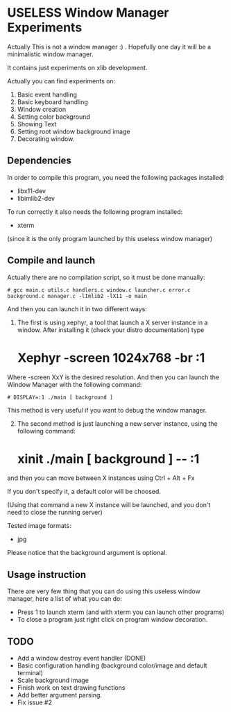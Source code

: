 USELESS Window Manager Experiments
==================================

Actually This is not a window manager :) . Hopefully one day it will be a minimalistic window manager.

It contains just experiments on xlib development. 

Actually you can find experiments on:

1. Basic event handling
2. Basic keyboard handling
3. Window creation
4. Setting color background
5. Showing Text
6. Setting root window background image
7. Decorating window.

Dependencies
------------
In order to compile this program, you need the following packages installed:

* libx11-dev
* libimlib2-dev

To run correctly it also needs the following program installed:

* xterm

(since it is the only program launched by this useless window manager)

Compile and launch
------------------

Actually there are no compilation script, so it must be done manually:

	# gcc main.c utils.c handlers.c window.c launcher.c error.c background.c manager.c -lImlib2 -lX11 -o main
	

And then you can launch it in two different ways: 

1) The first is using xephyr,  a tool that launch a X server instance in a window. After installing it (check your distro documentation) type

	# Xephyr -screen 1024x768 -br :1
	
Where -screen XxY is the desired resolution. And then you can launch the Window Manager with the following command:

	# DISPLAY=:1 ./main [ background ]
	
This method is very useful if you want to debug the window manager.

2) The second method is just launching a new server instance, using the following command:

	# xinit ./main [ background ] -- :1
	
and then you can move between X instances using Ctrl + Alt + Fx

If you don't specify it, a default color will be choosed.

(Using that command a new X instance will be launched, and you don't need to close the running server)

Tested image formats:

* jpg 

Please notice that the background argument is optional. 

Usage instruction
-----------------
There are very few thing that you can do using this useless window manager, here a list of what you can do:

* Press 1 to launch xterm (and with xterm you can launch other programs)
* To close a program just right click on program window decoration.

TODO
----

* Add a window destroy event handler (DONE)
* Basic configuration handling (background color/image and default terminal)
* Scale background image
* Finish work on text drawing functions
* Add better argument parsing.
* Fix issue #2

